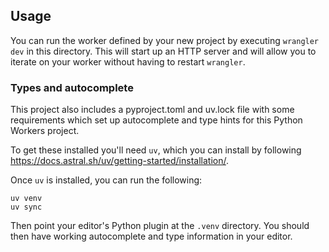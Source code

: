 ## Usage

You can run the worker defined by your new project by executing `wrangler dev` in this
directory. This will start up an HTTP server and will allow you to iterate on your
worker without having to restart `wrangler`.

### Types and autocomplete

This project also includes a pyproject.toml and uv.lock file with some requirements which
set up autocomplete and type hints for this Python Workers project.

To get these installed you'll need `uv`, which you can install by following
https://docs.astral.sh/uv/getting-started/installation/.

Once `uv` is installed, you can run the following:

```
uv venv
uv sync
```

Then point your editor's Python plugin at the `.venv` directory. You should then have working
autocomplete and type information in your editor.
